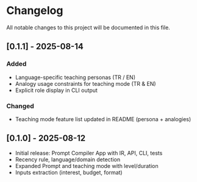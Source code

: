 # Changelog

All notable changes to this project will be documented in this file.

## [0.1.1] - 2025-08-14
### Added
- Language-specific teaching personas (TR / EN)
- Analogy usage constraints for teaching mode (TR & EN)
- Explicit role display in CLI output
### Changed
- Teaching mode feature list updated in README (persona + analogies)

## [0.1.0] - 2025-08-12
- Initial release: Prompt Compiler App with IR, API, CLI, tests
- Recency rule, language/domain detection
- Expanded Prompt and teaching mode with level/duration
- Inputs extraction (interest, budget, format)
